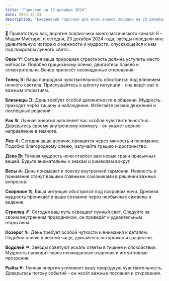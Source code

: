 ```yaml
---
title: "Гороскоп на 23 декабря 2024"
date: 2024-12-23
description: "Ежедневный гороскоп для всех знаков зодиака на 23 декабря 2024 года от Мадам Мистаро"
---
```


🌟 Приветствую вас, дорогие подписчики моего магического канала! Я - Мадам Мистаро, и сегодня, 23 декабря 2024 года, звёзды поведали мне удивительную историю о нежности и мудрости, спускающейся к нам под покровом лунного света... 

<b>Овен ♈️</b>: Сегодня ваша природная страстность должна уступить место мягкости. Подобно грациозному оленю, двигайтесь плавно и осмотрительно. Вечер принесёт неожиданные откровения.

<b>Телец ♉️</b>: Ваша природная чувствительность обострится под влиянием ночного светила. Прислушайтесь к шёпоту интуиции - она ведёт вас к важным открытиям.

<b>Близнецы ♊️</b>: День требует особой деликатности в общении. Мудрость приходит через тишину и наблюдение. Избегайте резких движений и поспешных решений.

<b>Рак ♋️</b>: Лунная энергия наполняет вас особой чувствительностью. Доверьтесь своему внутреннему компасу - он укажет верное направление в темноте.

<b>Лев ♌️</b>: Сегодня ваше величие проявится через мягкость и понимание. Подобно благородному оленю, излучайте грацию и достоинство.

<b>Дева ♍️</b>: Тёмная мудрость ночи откроет вам новые грани привычных вещей. Будьте внимательны к знакам и символам вокруг.

<b>Весы ♎️</b>: День призывает к поиску внутренней гармонии. Нежность и понимание станут вашими главными союзниками в решении важных вопросов.

<b>Скорпион ♏️</b>: Ваша интуиция обострится под покровом ночи. Древняя мудрость проникает в ваше сознание через необычные символы и видения.

<b>Стрелец ♐️</b>: Сегодня ваш путь освещает лунный свет. Следуйте за своим внутренним проводником, он приведёт к удивительным открытиям.

<b>Козерог ♑️</b>: День требует особой чуткости и внимания к деталям. Подобно оленю в лесной чаще, двигайтесь осторожно и грациозно.

<b>Водолей ♒️</b>: Звёзды советуют искать ответы в тишине и спокойствии. Мудрость приходит через неожиданные озарения и интуитивные прозрения.

<b>Рыбы ♓️</b>: Лунная энергия усиливает вашу природную чувствительность. Доверьтесь потоку событий - он несёт важные послания и откровения.